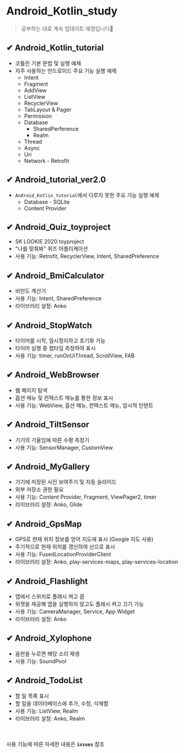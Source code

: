 # Android_Kotlin_study
     
> 공부하는 대로 계속 업데이트 예정입니다🙌

## ✔ Android_Kotlin_tutorial
- 코틀린 기본 문법 및 실행 예제
- 자주 사용하는 안드로이드 주요 기능 실행 예제
  - Intent
  - Fragment
  - AddView
  - ListView
  - RecyclerView
  - TabLayout & Pager
  - Permission
  - Database
    - SharedPerference
    - Realm
  - Thread
  - Async
  - Uri
  - Network - Retrofit

## ✔ Android_tutorial_ver2.0
- `Android_Kotlin_tutorial`에서 다루지 못한 주요 기능 실행 예제
     - Database - SQLite
     - Content Provider

## ✔ Android_Quiz_toyproject
- SK LOOKIE 2020 toyproject
- "나를 맞춰봐" 퀴즈 어플리케이션
- 사용 기능: Retrofit, RecyclerView, Intent, SharedPreference
       
## ✔ Android_BmiCalculator
- 비만도 계산기
- 사용 기능: Intent, SharedPreference
- 라이브러리 설정: Anko    
        
## ✔ Android_StopWatch
- 타이머를 시작, 일시정지하고 초기화 가능
- 타이머 실행 중 랩타임 측정하여 표시
- 사용 기능: timer, runOnUiThread, ScrollView, FAB   
        
## ✔ Android_WebBrowser
- 웹 페이지 탐색
- 옵션 메뉴 및 컨텍스트 메뉴를 통한 정보 표시
- 사용 기능: WebView, 옵션 메뉴, 컨텍스트 메뉴, 암시적 인텐트   
        
## ✔ Android_TiltSensor
- 기기의 기울임에 따른 수평 측정기
- 사용 기능: SensorManager, CustomView    
        
## ✔ Android_MyGallery
- 기기에 저장된 사진 보여주기 및 자동 슬라이드
- 외부 저장소 권한 필요
- 사용 기능: Content Provider, Fragment, ViewPager2, timer
- 라이브러리 설정: Anko, Glide     

## ✔ Android_GpsMap
- GPS로 현재 위치 정보를 얻어 지도에 표시 (Google 지도 사용)
- 주기적으로 현재 위치를 갱신하여 선으로 표시
- 사용 기능: FusedLocationProviderClient
- 라이브러리 설정: Anko, play-services-maps, play-services-location    
                 
## ✔ Android_Flashlight
- 앱에서 스위치로 플래시 켜고 끔
- 위젯을 제공해 앱을 실행하지 않고도 플래시 켜고 끄기 가능
- 사용 기능: CameraManager, Service, App Widget
- 라이브러리 설정: Anko     
              
## ✔ Android_Xylophone
- 음판을 누르면 해당 소리 재생
- 사용 기능: SoundPool      
            
## ✔ Android_TodoList
- 할 일 목록 표시
- 할 일을 데이터베이스에 추가, 수정, 삭제함
- 사용 기능: ListView, Realm
- 라이브러리 설정: Anko, Realm    

<br/><br/>
사용 기능에 따른 자세한 내용은 **`issues`** 참조
